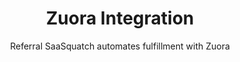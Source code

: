 ---
title: Zuora Integration
integrationName: Zuora
logo: zuora-integration.jpg
isHighlighted: false
categories: 
 - payment-provider
highlights: |
    Zuora is the premier enterprise SaaS billing platform. Referral SaaSquatch can be integrated with Zuora integration to automatically track subscriptions and give discounts.
subtitle: Referral SaaSquatch automates fulfillment with Zuora
slug: zuora
keyFeatures:
 - Extends Zuora with the SaaSquatch referral code system
 - Provide recurring discounts on your customers' invoices
 - Detect cancelled subscriptions to automatically update referral rewards
moreInfo:
 - "[Zuora Tech Installation Guide](/developer/zuora)"
category: landingPage
template: intergrationLander.html
---